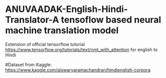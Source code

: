 # ANUVAADAK-English-Hindi-Translator-A tensoflow based neural machine translation model
Extension of official tensorflow tutorial https://www.tensorflow.org/tutorials/text/nmt_with_attention for english to Hindi

#Dataset from Kaggle:
https://www.kaggle.com/aiswaryaramachandran/hindienglish-corpora
